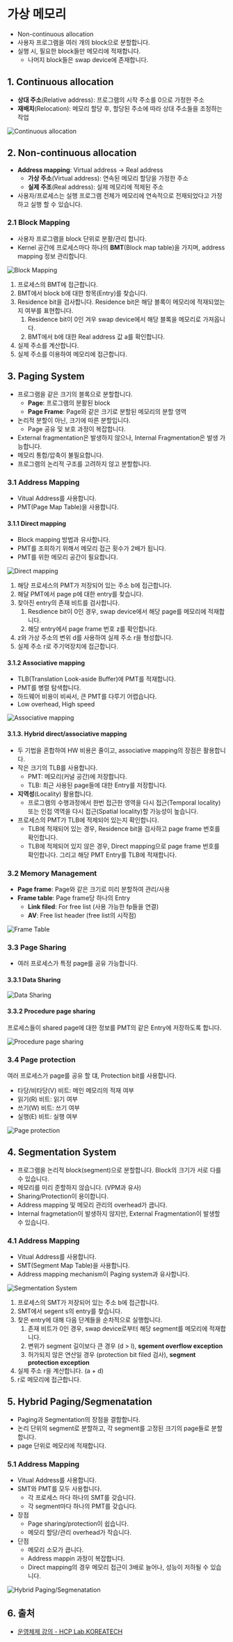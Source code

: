 # 가상 메모리

- Non-continuous allocation
- 사용자 프로그램을 여러 개의 block으로 분할합니다.
- 실행 시, 필요한 block들만 메모리에 적재합니다.
  - 나머지 block들은 swap device에 존재합니다.

## 1. Continuous allocation

- **상대 주소**(Relative address): 프로그램의 시작 주소를 0으로 가정한 주소
- **재배치**(Relocation): 메모리 할당 후, 할당된 주소에 따라 상대 주소들을 조정하는 작업

![Continuous allocation](../_images/os-virtual01.png)

## 2. Non-continuous allocation

- **Address mapping**: Virtual address -> Real address
  - **가상 주소**(Virtual address): 연속된 메모리 할당을 가정한 주소
  - **실제 주조**(Real address): 실제 메모리에 적제된 주소
- 사용자/프로세스는 실행 프로그램 전체가 메모리에 연속적으로 전재되었다고 가정하고 실행 할 수 있습니다.

### 2.1 Block Mapping

- 사용자 프로그램을 block 단위로 분활/관리 합니다.
- Kernel 공간에 프로세스마다 하나의 **BMT**(Block map table)을 가지며, address mapping 정보 관리합니다.

![Block Mapping](../_images/os-virtual02.png)

1. 프로세스의 BMT에 접근합니다.
2. BMT에서 block b에 대한 항목(Entry)를 찾습니다.
3. Residence bit을 검사합니다. Residence bit은 해당 블록이 메모리에 적재되었는지 여부를 표현합니다.
   1. Residence bit이 0인 겨우 swap device에서 해당 블록을 메모리로 가져옵니다.
   2. BMT에서 b에 대한 Real address 값 a를 확인합니다.
4. 실제 주소를 계산합니다.
5. 실제 주소를 이용하여 메모리에 접근합니다.

## 3. Paging System

- 프로그램을 같은 크기의 블록으로 분할합니다.
  - **Page**: 프로그램의 분활된 block
  - **Page Frame**: Page와 같은 크기로 분할된 메모리의 분할 영역
- 논리적 분할이 아닌, 크기에 따른 분할입니다.
  - Page 공유 및 보호 과정이 복잡합니다.
- External fragmentation은 발생하지 않으나, Internal Fragmentation은 발생 가능합니다.
- 메모리 통합/압축이 불필요합니다.
- 프로그램의 논리적 구조를 고려하지 않고 분할합니다.

### 3.1 Address Mapping

- Vitual Address를 사용합니다.
- PMT(Page Map Table)을 사용합니다.

#### 3.1.1 Direct mapping

- Block mapping 방법과 유사합니다.
- PMT를 조회하기 위해서 메모리 접근 횟수가 2배가 됩니다.
- PMT를 위한 메모리 공간이 필요합니다.

![Direct mapping](../_images/os-virtual03.png)

1. 해당 프로세스의 PMT가 저장되어 있는 주소 b에 접근합니다.
2. 해달 PMT에서 page p에 대한 entry를 찾습니다.
3. 찾아진 entry의 존재 비트를 검사합니다.
   1. Resdience bit이 0인 경우, swap device에서 해당 page를 메모리에 적재합니다.
   2. 해당 entry에서 page frame 번호 z를 확인합니다.
4. z와 가상 주소의 변위 d를 사용하여 실제 주소 r을 형성합니다.
5. 실제 주소 r로 주기억장치에 접근합니다.

#### 3.1.2 Associative mapping

- TLB(Translation Look-aside Buffer)에 PMT를 적재합니다.
- PMT를 병렬 탐색합니다.
- 하드웨어 비용이 비싸서, 큰 PMT를 다루기 어렵습니다.
- Low overhead, High speed

![Associative mapping](../_images/os-virtual04.png)

#### 3.1.3. Hybrid direct/associative mapping

- 두 기법을 혼합하여 HW 비용은 줄이고, associative mapping의 장점은 활용합니다.
- 작은 크기의 TLB를 사용합니다.
  - PMT: 메모리(커널 공간)에 저장합니다.
  - TLB: 최근 사용된 page들에 대한 Entry를 저장합니다.
- **지역성**(Locality) 활용합니다.
  - 프로그램의 수행과정에서 한번 접근한 영역을 다시 접근(Temporal locality) 또는 인접 역역을 다시 접근(Spatial locality)할 가능성이 높습니다.
- 프로세스의 PMT가 TLB에 적제되어 있는지 확인합니다.
  - TLB에 적재되어 있는 경우, Residence bit을 검사하고 page frame 번호를 확인합니다.
  - TLB에 적제되어 있지 않은 경우, Direct mapping으로 page frame 번호를 확인합니다. 그리고 해당 PMT Entry를 TLB에 적재합니다.

### 3.2 Memory Management

- **Page frame**: Page와 같은 크기로 미리 분할하여 관리/사용
- **Frame table**: Page frame당 하나의 Entry
  - **Link filed**: For free list (사용 가능한 fp들을 연결)
  - **AV**: Free list header (free list의 시작점)

![Frame Table](../_images/os-virtual05.png)

### 3.3 Page Sharing

- 여러 프로세스가 특정 page를 공유 가능합니다.

#### 3.3.1 Data Sharing

![Data Sharing](../_images/os-virtual06.png)

#### 3.3.2 Procedure page sharing

프로세스들이 shared page에 대한 정보를 PMT의 같은 Entry에 저장하도록 합니다.

![Procedure page sharing](../_images/os-virtual07.png)

### 3.4 Page protection

여러 프로세스가 page를 공유 할 댸, Protection bit를 사용합니다.

- 타당/비타당(V) 비트: 메인 메모리의 적재 여부
- 읽기(R) 비트: 읽기 여부
- 쓰기(W) 비트: 쓰기 여부
- 실행(E) 비트: 실행 여부

![Page protection](../_images/os-virtual08.png)

## 4. Segmentation System

- 프로그램을 논리적 block(segment)으로 분할합니다. Block의 크기가 서로 다를 수 있습니다.
- 메모리를 미리 준할하지 않습니다. (VPM과 유사)
- Sharing/Protection이 용이합니다.
- Address mapping 및 메모리 관리의 overhead가 큽니다.
- Internal fragmetation이 발생하지 않지만, External Fragmentation이 발생할 수 있습니다.

### 4.1 Address Mapping

- Vitual Address를 사용합니다.
- SMT(Segment Map Table)을 사용합니다.
- Address mapping mechanism이 Paging system과 유사합니다.

![Segmentation System](../_images/os-virtual09.png)

1. 프로세스의 SMT가 저장되어 있는 주소 b에 접근합니다.
2. SMT에서 segent s의 entry를 찾습니다.
3. 찾은 entry에 대해 다음 단계들을 순차적으로 실행합니다.
   1. 존재 비트가 0인 경우, swap device로부터 해당 segment를 메모리에 적재합니다.
   2. 변위가 segment 길이보다 큰 경우 (d > l), **sgement overflow exception**
   3. 허가되지 않은 연산일 경우 (protection bit filed 검사), **segment protection exception**
4. 실제 주소 r을 계산합니다. (a + d)
5. r로 메모리에 접근합니다.

## 5. Hybrid Paging/Segmenatation

- Paging과 Segmentation의 장점을 결합합니다.
- 논리 단위의 segment로 분할하고, 각 segment를 고정된 크기의 page들로 분할합니다.
- page 단위로 메모리에 적재합니다.

### 5.1 Address Mapping

- Vitual Address를 사용합니다.
- SMT와 PMT를 모두 사용합니다.
  - 각 프로세스 마다 하나의 SMT를 갖습니다.
  - 각 segment마다 하나의 PMT를 갖습니다.
- 장점
  - Page sharing/protection이 쉽습니다.
  - 메모리 할당/관리 overhead가 작습니다.
- 단점
  - 메모리 소모가 큽니다.
  - Address mappin 과정이 복잡합니다.
  - Direct mapping의 경우 메모리 접근이 3배로 늘어나, 성능이 저하될 수 있습니다.

![Hybrid Paging/Segmenatation](../_images/os-virtual10.png)

## 6. 출처

- [운영체제 강의 - HCP Lab.KOREATECH](https://youtu.be/YCfP9I4K-8Y)
